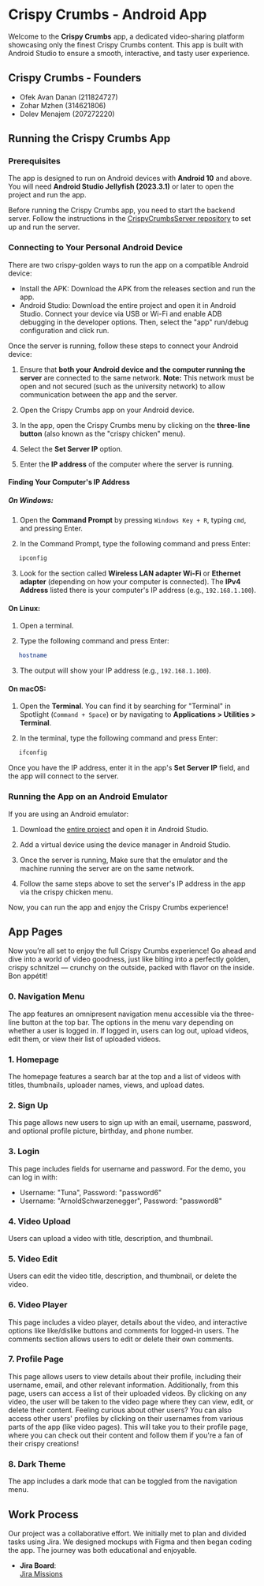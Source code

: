 # Crispy Crumbs - Android App

Welcome to the **Crispy Crumbs** app, a dedicated video-sharing platform showcasing only the finest Crispy Crumbs content. This app is built with Android Studio to ensure a smooth, interactive, and tasty user experience.

## Crispy Crumbs - Founders

- Ofek Avan Danan (211824727)
- Zohar Mzhen (314621806)
- Dolev Menajem (207272220)


## Running the Crispy Crumbs App

### Prerequisites

The app is designed to run on Android devices with **Android 10** and above. You will need **Android Studio Jellyfish (2023.3.1)** or later to open the project and run the app.

Before running the Crispy Crumbs app, you need to start the backend server. 
Follow the instructions in the [CrispyCrumbsServer repository](https://github.com/Mzhenian/CrispyCrumbsServer) to set up and run the server.

### Connecting to Your Personal Android Device
There are two crispy-golden ways to run the app on a compatible Android device:
- Install the APK: Download the APK from the releases section and run the app.
- Android Studio: Download the entire project and open it in Android Studio. Connect your device via USB or Wi-Fi and enable ADB debugging in the developer options. Then, select the "app" run/debug configuration and click run.

Once the server is running, follow these steps to connect your Android device:

1. Ensure that **both your Android device and the computer running the server** are connected to the same network. **Note:** This network must be open and not secured (such as the university network) to allow communication between the app and the server.

2. Open the Crispy Crumbs app on your Android device.

3. In the app, open the Crispy Crumbs menu by clicking on the **three-line button** (also known as the "crispy chicken" menu).

4. Select the **Set Server IP** option.

5. Enter the **IP address** of the computer where the server is running.

#### Finding Your Computer's IP Address

##### On Windows:

1. Open the **Command Prompt** by pressing `Windows Key + R`, typing `cmd`, and pressing Enter.

2. In the Command Prompt, type the following command and press Enter:
```bash
   ipconfig
  ```

3. Look for the section called **Wireless LAN adapter Wi-Fi** or **Ethernet adapter** (depending on how your computer is connected). The **IPv4 Address** listed there is your computer's IP address (e.g., `192.168.1.100`).

#### On Linux:

1. Open a terminal.

2. Type the following command and press Enter:
```bash
   hostname
  ```

3. The output will show your IP address (e.g., `192.168.1.100`).

#### On macOS:

1. Open the **Terminal**. You can find it by searching for "Terminal" in Spotlight (`Command + Space`) or by navigating to **Applications > Utilities > Terminal**.

2. In the terminal, type the following command and press Enter:
```bash
   ifconfig
  ```

Once you have the IP address, enter it in the app's **Set Server IP** field, and the app will connect to the server.

### Running the App on an Android Emulator

If you are using an Android emulator:

1. Download the [entire project](https://github.com/Mzhenian/CrispyCrumbsAndroid.git) and open it in Android Studio.

2. Add a virtual device using the device manager in Android Studio.

3. Once the server is running, Make sure that the emulator and the machine running the server are on the same network.

4. Follow the same steps above to set the server's IP address in the app via the crispy chicken menu.

Now, you can run the app and enjoy the Crispy Crumbs experience!

## App Pages
Now you’re all set to enjoy the full Crispy Crumbs experience! Go ahead and dive into a world of video goodness, just like biting into a perfectly golden, crispy schnitzel — crunchy on the outside, packed with flavor on the inside. Bon appétit!

### 0. Navigation Menu

The app features an omnipresent navigation menu accessible via the three-line button at the top bar. The options in the menu vary depending on whether a user is logged in. If logged in, users can log out, upload videos, edit them, or view their list of uploaded videos.

### 1. Homepage

The homepage features a search bar at the top and a list of videos with titles, thumbnails, uploader names, views, and upload dates.

### 2. Sign Up

This page allows new users to sign up with an email, username, password, and optional profile picture, birthday, and phone number.

### 3. Login

This page includes fields for username and password. For the demo, you can log in with:
- Username: "Tuna", Password: "password6"
- Username: "ArnoldSchwarzenegger", Password: "password8"

### 4. Video Upload

Users can upload a video with title, description, and thumbnail.


### 5. Video Edit

Users can edit the video title, description, and thumbnail, or delete the video.


### 6. Video Player

This page includes a video player, details about the video, and interactive options like like/dislike buttons and comments for logged-in users. The comments section allows users to edit or delete their own comments.


### 7. Profile Page

This page allows users to view details about their profile, including their username, email, and other relevant information. Additionally, from this page, users can access a list of their uploaded videos. By clicking on any video, the user will be taken to the video page where they can view, edit, or delete their content.
Feeling curious about other users? You can also access other users' profiles by clicking on their usernames from various parts of the app (like video pages). This will take you to their profile page, where you can check out their content and follow them if you're a fan of their crispy creations!


### 8. Dark Theme

The app includes a dark mode that can be toggled from the navigation menu.


## Work Process

Our project was a collaborative effort. We initially met to plan and divided tasks using Jira. We designed mockups with Figma and then began coding the app. The journey was both educational and enjoyable.

- **Jira Board**:  
  [Jira Missions](https://crispycrumbs.atlassian.net/jira/software/projects/SCRUM/list?sortBy=customfield_10020&direction=ASC)

